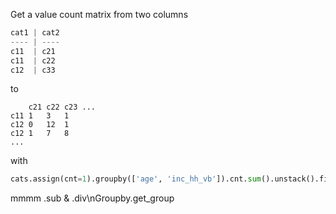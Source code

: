 Get a value count matrix from two columns


```python
cat1 | cat2
---- | ----
c11  | c21
c11  | c22
c12  | c33
```

to

```
    c21 c22 c23 ...
c11 1   3   1
c12 0   12  1
c12 1   7   8
...
```

with

```python
cats.assign(cnt=1).groupby(['age', 'inc_hh_vb']).cnt.sum().unstack().fillna(0)
```

mmmm
.sub & .div\nGroupby.get_group

